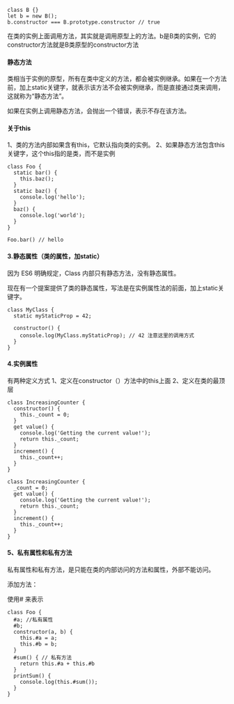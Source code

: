 ```
class B {}
let b = new B();
b.constructor === B.prototype.constructor // true

```
在类的实例上面调用方法，其实就是调用原型上的方法。b是B类的实例，它的constructor方法就是B类原型的constructor方法


#### 静态方法

类相当于实例的原型，所有在类中定义的方法，都会被实例继承。如果在一个方法前，加上static关键字，就表示该方法不会被实例继承，而是直接通过类来调用，这就称为“静态方法”。

如果在实例上调用静态方法，会抛出一个错误，表示不存在该方法。

#### 关于this

1、类的方法内部如果含有this，它默认指向类的实例。
2、如果静态方法包含this关键字，这个this指的是类，而不是实例

```
class Foo {
  static bar() {
    this.baz();
  }
  static baz() {
    console.log('hello');
  }
  baz() {
    console.log('world');
  }
}
 
Foo.bar() // hello
```

#### 3.静态属性（类的属性，加static）
因为 ES6 明确规定，Class 内部只有静态方法，没有静态属性。

现在有一个提案提供了类的静态属性，写法是在实例属性法的前面，加上static关键字。

```
class MyClass {
  static myStaticProp = 42;
 
  constructor() {
    console.log(MyClass.myStaticProp); // 42 注意这里的调用方式
  }
}
```

#### 4.实例属性

有两种定义方式
1、定义在constructor（）方法中的this上面
2、定义在类的最顶层

```
class IncreasingCounter {
  constructor() {
    this._count = 0;
  }
  get value() {
    console.log('Getting the current value!');
    return this._count;
  }
  increment() {
    this._count++;
  }
}
```

```
class IncreasingCounter {
  _count = 0;
  get value() {
    console.log('Getting the current value!');
    return this._count;
  }
  increment() {
    this._count++;
  }
}
```
#### 5、私有属性和私有方法

私有属性和私有方法，是只能在类的内部访问的方法和属性，外部不能访问。

添加方法：

使用# 来表示

```
class Foo {
  #a; //私有属性
  #b;
  constructor(a, b) {
    this.#a = a;
    this.#b = b;
  }
  #sum() { // 私有方法
  	return this.#a + this.#b
  }
  printSum() {
    console.log(this.#sum());
  }
}
```




